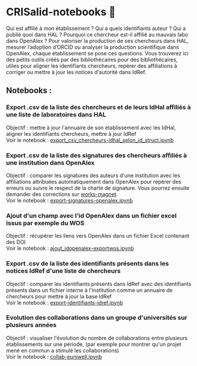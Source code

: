 # CRISalid-notebooks 🦋


Qui est affilié à mon établissement ? Qui a quels identifiants auteur ? Qui a publié quoi dans HAL ? Pourquoi ce chercheur est-il affilié au mauvais labo dans OpenAlex ? Pour valoriser la production de ses chercheurs dans HAL, mesurer l’adoption d’ORCID ou analyser la production scientifique dans OpenAlex, chaque établissement se pose ces questions. Vous trouverez ici des petits outils créés par des bibliothécaires pour des bibliothécaires, utiles pour aligner les identifiants chercheurs, repérer des affiliations à corriger ou mettre à jour les notices d'autorité dans IdRef.  


## Notebooks : 

### Export .csv de la liste des chercheurs et de leurs IdHal affiliés à une liste de laboratoires dans HAL

Objectif : mettre à jour l'annuaire de son établissement avec les IdHal, aligner les identifiants chercheurs, mettre à jour IdRef  
Voir le notebook : [export_csv_chercheurs-idhal_selon_id_struct.ipynb](demo/export_csv_chercheurs-idhal_selon_id_struct.ipynb)

### Export .csv de la liste des signatures des chercheurs affiliés à une institution dans OpenAlex

Objectif : comparer les signatures des auteurs d'une institution avec les affiliations attribuées automatiquement dans OpenAlex pour repérer des erreurs ou suivre le respect de la charte de signature. Vous pourrez ensuite demander des corrections sur [works-magnet](https://works-magnet.staging.dataesr.ovh).   
Voir le notebook : [export-signatures-openalex.ipynb](demo/export-signatures-openalex.ipynb)

### Ajout d'un champ avec l'id OpenAlex dans un fichier excel issus par exemple du WOS

Objectif : récupérer les liens vers OpenAlex dans un fichier Excel contenant des DOI    
Voir le notebook : [ajout_idopenalex-exportwos.ipynb](demo/ajout_idopenalex-exportwos.ipynb)

### Export .csv de la liste des identifiants présents dans les notices IdRef d'une liste de chercheurs

Objectif : comparer les identifiants présents dans IdRef avec des identifiants présents dans un fichier interne à l'institution comme un annuaire de chercheurs pour mettre à jour la base IdRef  
Voir le notebook : [export-identifiants-idref.ipynb](demo/export-identifiants-idref.ipynb)

### Evolution des collaborations dans un groupe d'universités sur plusieurs années

Objectif : visualiser l'évolution du nombre de collaborations entre plusieurs établissements sur une période, (par exemple pour montrer qu'un projet mené en commun a stimulé les collaborations)  
Voir le notebook : [collab-euniwell.ipynb](demo/collab-euniwell.ipynb)

